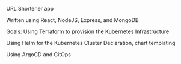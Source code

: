 URL Shortener app

Written using React, NodeJS, Express, and MongoDB

Goals:
Using Terraform to provision the Kubernetes Infrastructure

Using Helm for the Kubernetes Cluster Declaration, chart templating 

Using ArgoCD and GitOps
